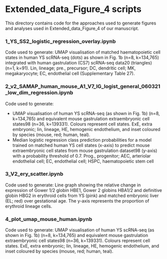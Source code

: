 # Extended_data_Figure_4 scripts

This directory contains code for the approaches used to generate figures and analyses used in Extended_data_Figure_4 of our manuscript. 

### 1_YS_SS2_logistic_regression_overlay.ipynb
Code used to generate: UMAP visualisation of matched haematopoietic cell states in human YS scRNA-seq (dots) as shown in Fig. 1b (n=8, k=134,765) integrated with human gastrulation (CS7) scRNA-seq data20 (triangles) (n=1, k=91). Lin, lineage; pre., precursor; DC, dendritic cell; MK, megakaryocyte; EC, endothelial cell (Supplementary Table 27).

### 2_v2_SAMAP_human_mouse_A1_V7_IG_logist_general_060321_low_dim_regression.ipynb
Code used to generate: 
- UMAP visualisation of human YS scRNA-seq (as shown in Fig. 1b) (n=8, k=134,765) and equivalent mouse gastrulation extraembryonic cell states98 (​​n=36, k=139331). Colours represent cell states. ExE, extra embryonic; lin, lineage, HE, hemogenic endothelium, and inset coloured by species (mouse, red; human, teal).
- Median logistic regression class prediction probabilities for a model trained on matched human YS cell states (x-axis) to predict mouse extraembryonic cell states from mouse gastrulation dataset98  (y-axis) with a probability threshold of 0.7. Prog., progenitor; AEC, arteriolar endothelial cell; EC, endothelial cell; HSPC, haematopoietic stem cell 

### 3_V2_ery_scatter.ipynb
Code used to generate:  Line graph showing the relative change in expression of Gower 1/2 globin HBE1, Gower 2 globins HBA1/2 and definitive globin HBG2 in erythroid cells from YS (pink) and matched embryonic liver (EL; red) over gestational age. The y-axis represents the proportion of erythroid lineage cells. 

### 4_plot_umap_mouse_human.ipynb
Code used to generate: UMAP visualisation of human YS scRNA-seq (as shown in Fig. 1b) (n=8, k=134,765) and equivalent mouse gastrulation extraembryonic cell states98 (​​n=36, k=139331). Colours represent cell states. ExE, extra embryonic; lin, lineage, HE, hemogenic endothelium, and inset coloured by species (mouse, red; human, teal).
